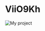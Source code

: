 # ViiO9Kh
![My project](https://user-images.githubusercontent.com/108679585/177184360-ba79fd6f-128a-4735-9660-0c8a04bf5b70.png)
